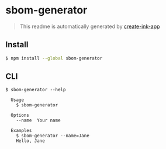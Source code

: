 # sbom-generator

> This readme is automatically generated by [create-ink-app](https://github.com/vadimdemedes/create-ink-app)


## Install

```bash
$ npm install --global sbom-generator
```


## CLI

```
$ sbom-generator --help

  Usage
    $ sbom-generator

  Options
    --name  Your name

  Examples
    $ sbom-generator --name=Jane
    Hello, Jane
```

